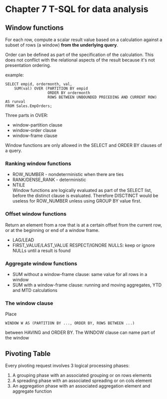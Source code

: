 # Chapter 7 T-SQL for data analysis
## Window functions
For each row, compute a scalar result value based on a calculation against a subset of rows (a window) **from the underlying query**.  
 
Order can be defined as part of the specification of the calculation. This does not conflict with the relational aspects of the result because it's not presentation ordering.

example:
```
SELECT empid, ordermonth, val, 
    SUM(val) OVER (PARTITION BY empid
                   ORDER BY ordermonth
                   ROWS BETWEEN UNBOUNDED PRECEDING AND CURRENT ROW) AS runval
FROM Sales.EmpOrders;
```
Three parts in OVER:
- window-partition clause
- window-order clause
- window-frame clause

Window functions are only allowed in the SELECT and ORDER BY clauses of a query.

### Ranking window functions
- ROW_NUMBER - nondeterministic when there are ties
- RANK/DENSE_RANK - deterministic
- NTILE  
Window functions are logically evaluated as part of the SELECT list, before the distinct clause is evaluated. Therefore DISCTINCT would be useless for ROW_NUMBER unless using GROUP BY value first.

### Offset window functions
Return an element from a row that is at a certain offset from the current row, or at the beginning or end of a window frame.
- LAG/LEAD
- FIRST_VALUE/LAST_VALUE
RESPECT/IGNORE NULLS: keep or ignore NULLs until a result is found

### Aggregate window functions
- SUM without a window-frame clause: same value for all rows in a window
- SUM with a window-frame clause: running and moving aggregates, YTD and MTD calculations

### The window clause
Place
```
WINDOW W AS (PARTITION BY ..., ORDER BY, ROWS BETWEEN ...)
```
between HAVING and ORDER BY.
The WINDOW clause can name part of the window 

## Pivoting Table
Every pivoting request involves 3 logical processing phases:  
1. A grouping phase with an associated grouping or on rows elements
2. A spreading phase with an associated spreading or on cols element
3. An aggregation phase with an associated aggregation element and aggregate function
